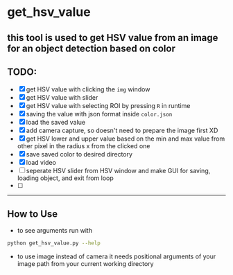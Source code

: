 # get_hsv_value

## this tool is used to get HSV value from an image for an object detection based on color

## TODO:

- [x] get HSV value with clicking the `img` window
- [x] get HSV value with slider
- [x] get HSV value with selecting ROI by pressing `R` in runtime
- [x] saving the value with json format inside `color.json`
- [x] load the saved value
- [x] add camera capture, so doesn't need to prepare the image first XD
- [x] get HSV lower and upper value based on the min and max value from other pixel in the radius x from the clicked one
- [x] save saved color to desired directory
- [x] load video
- [ ] seperate HSV slider from HSV window and make GUI for saving, loading object, and exit from loop
- [ ]
<hr>

## How to Use

- to see arguments run with

```bash
python get_hsv_value.py --help
```

- to use image instead of camera it needs positional arguments of your image path from your current working directory

